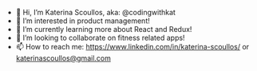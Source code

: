 - 👋 Hi, I’m Katerina Scoullos, aka: @codingwithkat
- 👀 I’m interested in product management!
- 🌱 I’m currently learning more about React and Redux!
- 💞️ I’m looking to collaborate on fitness related apps!
- 📫 How to reach me: https://www.linkedin.com/in/katerina-scoullos/ or katerinascoullos@gmail.com 

<!---
codingwithkat/codingwithkat is a ✨ special ✨ repository because its `README.md` (this file) appears on your GitHub profile.
You can click the Preview link to take a look at your changes.
--->
